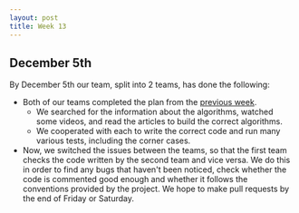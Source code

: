 ```yaml
---
layout: post
title: Week 13
---
```



## December 5th

By December 5th our team, split into 2 teams, has done the following:
  * Both of our teams completed the plan from the [previous week](https://github.com/hunter-college-cs-ossd/LiudmilaZyrianova239-weekly/blob/master/_posts/2018-11-28-week12.md). 
    * We searched for the information about the algorithms, watched some videos, and read the articles to build the correct algorithms. 
    * We cooperated with each to write the correct code and run many various tests, including the corner cases.
  * Now, we switched the issues between the teams, so that the first team checks the code written by the second team and vice versa. We do this in order to find any bugs that haven't been noticed, check whether the code is commented good enough and whether it follows the conventions provided by the project. We hope to make pull requests by the end of Friday or Saturday.
